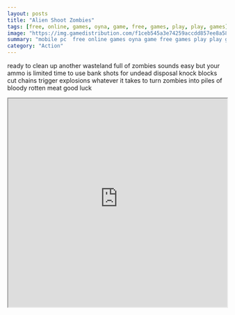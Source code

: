 ```yaml
---
layout: posts
title: "Alien Shoot Zombies"
tags: [free, online, games, oyna, game, free, games, play, play, games]
image: "https://img.gamedistribution.com/f1ceb545a3e74259accdd857ee8a58ff.jpg"
summary: "mobile pc  free online games oyna game free games play play games"
category: "Action"
---
```


ready to clean up another wasteland full of zombies sounds easy but your ammo is limited time to use bank shots for undead disposal knock blocks cut chains trigger explosions whatever it takes to turn zombies into piles of bloody rotten meat good luck

<iframe width="100%" height="480px;" src="https://html5.gamedistribution.com/f1ceb545a3e74259accdd857ee8a58ff/"></iframe>